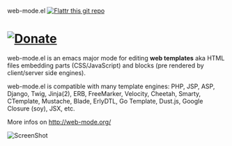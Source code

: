 web-mode.el  [![Flattr this git repo](http://api.flattr.com/button/flattr-badge-large.png)](https://flattr.com/thing/1849746/web-mode-el)

[![Donate](https://www.paypalobjects.com/en_US/i/btn/btn_donate_SM.gif)](http://web-mode.org)
=========

web-mode.el is an emacs major mode for editing **web templates** aka HTML files embedding parts (CSS/JavaScript) and blocks (pre rendered by client/server side engines).

web-mode.el is compatible with many template engines: PHP, JSP, ASP, Django, Twig, Jinja(2), ERB, FreeMarker, Velocity, Cheetah, Smarty, CTemplate, Mustache, Blade, ErlyDTL, Go Template, Dust.js, Google Closure (soy), JSX, etc.

More infos on http://web-mode.org/

![ScreenShot](http://web-mode.org/web-mode.png?v=4)

